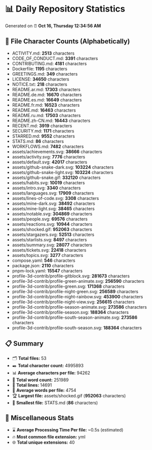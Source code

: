 # 📊 Daily Repository Statistics
Generated on ⏰ **Oct 16, Thursday 12:34:56 AM**

## 📂 File Character Counts (Alphabetically)
- ACTIVITY.md: **2513** characters
- CODE_OF_CONDUCT.md: **3391** characters
- CONTRIBUTING.md: **4181** characters
- Dockerfile: **1195** characters
- GREETINGS.md: **349** characters
- LICENSE: **34650** characters
- NOTICE.txt: **218** characters
- README.ar.md: **17303** characters
- README.de.md: **16670** characters
- README.es.md: **16649** characters
- README.fr.md: **16523** characters
- README.md: **16463** characters
- README.ru.md: **17503** characters
- README.zh-CN.md: **16443** characters
- RECENT.md: **3919** characters
- SECURITY.md: **1171** characters
- STARRED.md: **9552** characters
- STATS.md: **86** characters
- WORKFLOWS.md: **7482** characters
- assets/achievements.svg: **38666** characters
- assets/activity.svg: **7776** characters
- assets/default.svg: **42017** characters
- assets/github-snake-dark.svg: **103224** characters
- assets/github-snake-light.svg: **103224** characters
- assets/github-snake.gif: **332120** characters
- assets/habits.svg: **10019** characters
- assets/intro.svg: **3340** characters
- assets/languages.svg: **17909** characters
- assets/lines-of-code.svg: **3308** characters
- assets/mine-dark.svg: **38492** characters
- assets/mine-light.svg: **38465** characters
- assets/notable.svg: **304869** characters
- assets/people.svg: **69576** characters
- assets/reactions.svg: **10944** characters
- assets/shocked.gif: **952063** characters
- assets/stargazers.svg: **52513** characters
- assets/starlists.svg: **8497** characters
- assets/summary.svg: **28077** characters
- assets/tickets.svg: **22418** characters
- assets/topics.svg: **3277** characters
- compose.yaml: **546** characters
- package.json: **2110** characters
- pnpm-lock.yaml: **15547** characters
- profile-3d-contrib/profile-gitblock.svg: **281673** characters
- profile-3d-contrib/profile-green-animate.svg: **256590** characters
- profile-3d-contrib/profile-green.svg: **171368** characters
- profile-3d-contrib/profile-night-green.svg: **256589** characters
- profile-3d-contrib/profile-night-rainbow.svg: **453900** characters
- profile-3d-contrib/profile-night-view.svg: **256615** characters
- profile-3d-contrib/profile-season-animate.svg: **273586** characters
- profile-3d-contrib/profile-season.svg: **188364** characters
- profile-3d-contrib/profile-south-season-animate.svg: **273586** characters
- profile-3d-contrib/profile-south-season.svg: **188364** characters

## 📋 Summary
- 🗂️ **Total files:** 53
- ✒️ **Total character count:** 4995893
- 📊 **Average characters per file:** 94262
- 📝 **Total word count:** 251989
- 🧾 **Total lines:** 14691
- 📐 **Average words per file:** 4754
- 🏆 **Largest file:** assets/shocked.gif (**952063** characters)
- 🥉 **Smallest file:** STATS.md (**86** characters)

## 🌟 Miscellaneous Stats
- ⌛ **Average Processing Time Per file:** ~0.5s (estimated)
- 🔥 **Most common file extension:** yml
- 🌐 **Total unique extensions:** 40
